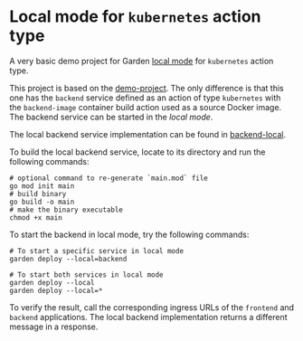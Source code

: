 # Local mode for `kubernetes` action type

A very basic demo project for Garden [local mode](../../docs/guides/running-service-in-local-mode.md) for `kubernetes`
action type.

This project is based on the [demo-project](../demo-project). The only difference is that this one has the `backend`
service defined as an action of type `kubernetes` with the `backend-image` container build action used as a source Docker image.
The backend service can be started in the _local mode_.

The local backend service implementation can be found in [backend-local](./backend-local).

To build the local backend service, locate to its directory and run the following commands:

```shell
# optional command to re-generate `main.mod` file
go mod init main
# build binary
go build -o main
# make the binary executable
chmod +x main
```

To start the backend in local mode, try the following commands:

```shell
# To start a specific service in local mode
garden deploy --local=backend

# To start both services in local mode
garden deploy --local
garden deploy --local=*
```

To verify the result, call the corresponding ingress URLs of the `frontend` and `backend` applications. The local
backend implementation returns a different message in a response.
